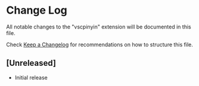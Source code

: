 # Change Log
All notable changes to the "vscpinyin" extension will be documented in this file.

Check [Keep a Changelog](http://keepachangelog.com/) for recommendations on how to structure this file.

## [Unreleased]
- Initial release